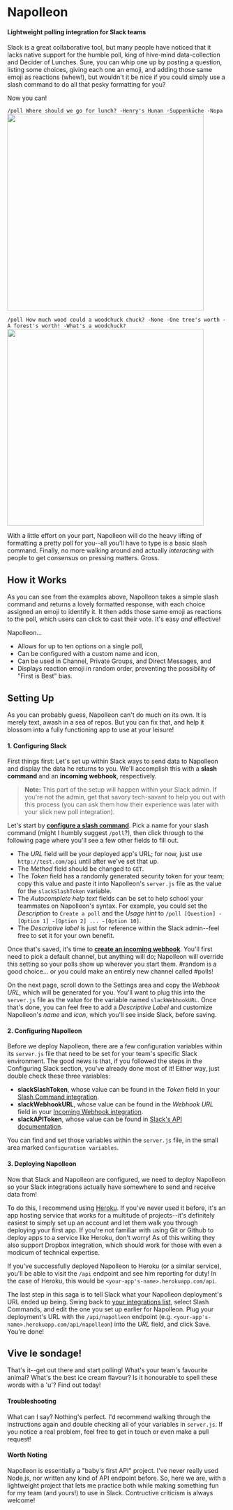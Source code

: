 # Napolleon
#### Lightweight polling integration for Slack teams

Slack is a great collaborative tool, but many people have noticed that it lacks native support for the humble poll, king of hive-mind data-collection and Decider of Lunches. Sure, you can whip one up by posting a question, listing some choices, giving each one an emoji, and adding those same emoji as reactions (whew!), but wouldn't it be nice if you could simply use a slash command to do all that pesky formatting for you?

Now you can!

`/poll Where should we go for lunch? -Henry's Hunan -Suppenküche -Nopa`<br>
<img src="http://nickbrombal.com/projects/napolleon/Example 1.png" width="450px" />

`/poll How much wood could a woodchuck chuck? -None -One tree's worth -A forest's worth! -What's a woodchuck?`<br>
<img src="http://nickbrombal.com/projects/napolleon/Example 2.png" width="450px" />

With a little effort on your part, Napolleon will do the heavy lifting of formatting a pretty poll for you--all you'll have to type is a basic slash command. Finally, no more walking around and actually *interacting* with people to get consensus on pressing matters. Gross.

## How it Works
As you can see from the examples above, Napolleon takes a simple slash command and returns a lovely formatted response, with each choice assigned an emoji to identify it. It then adds those same emoji as reactions to the poll, which users can click to cast their vote. It's easy *and* effective!

Napolleon...
* Allows for up to ten options on a single poll,
* Can be configured with a custom name and icon,
* Can be used in Channel, Private Groups, and Direct Messages, and
* Displays reaction emoji in random order, preventing the possibility of "First is Best" bias.

## Setting Up
As you can probably guess, Napolleon can't do much on its own. It is merely text, awash in a sea of repos. But you can fix that, and help it blossom into a fully functioning app to use at your leisure!

#### 1. Configuring Slack
First things first: Let's set up within Slack ways to send data to Napolleon and display the data he returns to you. We'll accomplish this with a **slash command** and an **incoming webhook**, respectively.

> **Note:** This part of the setup will happen within your Slack admin. If you're not the admin, get that savory tech-savant to help you out with this process (you can ask them how their experience was later with your slick new poll integration). 

Let's start by [**configure a slash command**](https://slack.com/services/new/slash-commands). Pick a name for your slash command (might I humbly suggest `/poll`?), then click through to the following page where you'll see a few other fields to fill out.
* The *URL* field will be your deployed app's URL; for now, just use `http://test.com/api` until after we've set that up.
* The *Method* field should be changed to `GET`.
* The *Token* field has a randomly generated security token for your team; copy this value and paste it into Napolleon's `server.js` file as the value for the `slackSlashToken` variable.
* The *Autocomplete help text* fields can be set to help school your teammates on Napolleon's syntax. For example, you could set the *Description* to `Create a poll` and the *Usage hint* to `/poll [Question] -[Option 1] -[Option 2] ... -[Option 10]`.
* The *Descriptive label* is just for reference within the Slack admin--feel free to set it for your own benefit.

Once that's saved, it's time to [**create an incoming webhook**](https://slack.com/services/new/incoming-webhook). You'll first need to pick a default channel, but anything will do; Napolleon will override this setting so your polls show up wherever you start them. #random is a good choice... or you could make an entirely new channel called #polls!

On the next page, scroll down to the Settings area and copy the *Webhook URL*, which will be generated for you. You'll want to plug this into the `server.js` file as the value for the variable named `slackWebhookURL`. Once that's done, you can feel free to add a *Descriptive Label* and customize Napolleon's *name* and *icon*, which you'll see inside Slack, before saving.

#### 2. Configuring Napolleon
Before we deploy Napolleon, there are a few configuration variables within its `server.js` file that need to be set for your team's specific Slack environment. The good news is that, if you followed the steps in the Configuring Slack section, you've already done most of it! Either way, just double check these three variables:
* **slackSlashToken**, whose value can be found in the *Token* field in your [Slash Command integration](https://slack.com/services).
* **slackWebhookURL**, whose value can be found in the *Webhook URL* field in your [Incoming Webhook integration](https://slack.com/services).
* **slackAPIToken**, whose value can be found in [Slack's API documentation](https://api.slack.com/web).

You can find and set those variables within the `server.js` file, in the small area marked `Configuration variables`.

#### 3. Deploying Napolleon
Now that Slack and Napolleon are configured, we need to deploy Napolleon so your Slack integrations actually have somewhere to send and receive data from!

To do this, I recommend using [Heroku](https://www.heroku.com/). If you've never used it before, it's an app hosting service that works for a multitude of projects--it's definitely easiest to simply set up an account and let them walk you through deploying your first app. If you're not familiar with using Git or Github to deploy apps to a service like Heroku, don't worry! As of this writing they also support Dropbox integration, which should work for those with even a modicum of technical expertise.

If you've successfully deployed Napolleon to Heroku (or a similar service), you'll be able to visit the `/api` endpoint and see him reporting for duty! In the case of Heroku, this would be `<your-app's-name>.herokuapp.com/api`.

The last step in this saga is to tell Slack what your Napolleon deployment's URL ended up being. Swing back to [your integrations list](https://slack.com/services), select Slash Commands, and edit the one you set up earlier for Napolleon. Plug your deployment's URL with the `/api/napolleon` endpoint (e.g. `<your-app's-name>.herokuapp.com/api/napolleon`) into the *URL* field, and click Save. You're done!

## Vive le sondage!
That's it--get out there and start polling! What's your team's favourite animal? What's the best ice cream flavour? Is it honourable to spell these words with a 'u'? Find out today!

#### Troubleshooting
What can I say? Nothing's perfect. I'd recommend walking through the instructions again and double checking all of your variables in `server.js`. If you notice a real problem, feel free to get in touch or even make a pull request!

#### Worth Noting 
Napolleon is essentially a "baby's first API" project. I've never really used Node.js, nor written any kind of API endpoint before. So, here we are, with a lightweight project that lets me practice both while making something fun for my team (and yours!) to use in Slack. Contructive criticism is always welcome!

